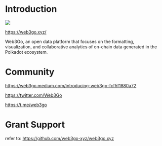 # Introduction
<img src='https://web3go.xyz/static/Web3Go.logo-h.png'> 

https://web3go.xyz/

Web3Go, an open data platform that focuses on the formatting, visualization, and collaborative analytics of on-chain data generated in the Polkadot ecosystem.

# Community 
https://web3go.medium.com/introducing-web3go-fcf5f1880a72
 
https://twitter.com/Web3Go
 
https://t.me/web3go


# Grant Support 
refer to: https://github.com/web3go-xyz/web3go.xyz
